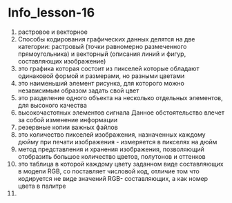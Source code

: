 # Info_lesson-16 
1. растровое и векторное 
2. Способы кодирования графических данных делятся на две категории: растровый (точки равномерно размеченного прямоугольника) и векторный (описания линий и фигур, составляющих изображение)
3. это графика которая состоит из пикселей которые обладают одинаковой формой и размерами, но разными цветами
4. это наименьший элемент рисунка, для которого можно независимым образом задать свой цвет
5. это разделение одного объекта на несколько отдельных элементов, для высокого качества
6. высокочастотных элементов сигнала Данное обстоятельство влечет за собой изменение информации
7. резервные копии важных файлов
8. это количество пикселей изображения, назначенных каждому дюйму при печати изображения - измеряется в пикселях на дюйм
9. метод представления и хранения изображения, позволяющий отобразить большое количество цветов, полутонов и оттенков
10. это таблица в которой каждому цвету заданном виде составляющих в модели RGB, со поставляет числовой код, отличие том что кодируется не виде значений RGB- составляющих, а как номер цвета в палитре
11. 
